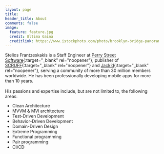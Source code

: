 ```yaml
---
layout: page
title: 
header_title: About
comments: false
image:
  feature: feature.jpg
  credit: Ultima Gaina
  creditlink: https://www.istockphoto.com/photo/brooklyn-bridge-panorama-at-sunset-gm489208410-74590085
---
```


Stelios Frantzeskakis is a Staff Engineer at [Perry Street Software](https://www.perrystreet.com/){:target="_blank" rel="noopener"}, publisher of [SCRUFF](https://www.scruff.com/){:target="_blank" rel="noopener"} and [Jack’d](https://www.jackd.com/){:target="_blank" rel="noopener"}, serving a community of more than 30 million members worldwide. He has been professionally developing mobile apps for more than 10 years.
<br/><br/>
His passions and expertise include, but are not limited to, the following areas:

- Clean Architecture
- MVVM & MVI architecture
- Test-Driven Development
- Behavior-Driven Development
- Domain-Driven Design
- Extreme Programming
- Functional programming
- Pair programming
- CI/CD
